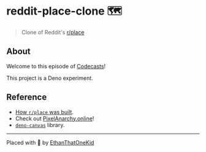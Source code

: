 # reddit-place-clone 🗺

> Clone of Reddit's [r/place][place]

## About

Welcome to this episode of [Codecasts][codecasts]!

This project is a Deno experiment.

## Reference

- [How `r/place` was built](https://redditblog.com/2017/04/13/how-we-built-rplace/).
- Check out [PixelAnarchy.online](https://pixelanarchy.online/)!
- [`deno-canvas`](https://github.com/DjDeveloperr/deno-canvas) library.

---

Placed with 💖 by [EthanThatOneKid][author_url]

[place]: https://www.reddit.com/r/place
[author_url]: https://github.com/EthanThatOneKid/
[codecasts]: https://github.com/EthanThatOneKid/codecasts